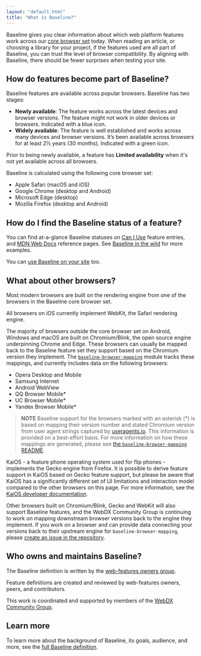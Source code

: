 ```yaml
---
layout: "default.html"
title: "What is Baseline?"
---
```


Baseline gives you clear information about which web platform features work across our [core browser set](#how-do-features-become-part-of-baseline%3F) today. When reading an article, or choosing a library for your project, if the features used are all part of Baseline, you can trust the level of browser compatibility. By aligning with Baseline, there should be fewer surprises when testing your site.

## How do features become part of Baseline?

Baseline features are available across popular browsers. Baseline has two stages:

- **Newly available**: The feature works across the latest devices and browser versions. The feature might not work in older devices or browsers. Indicated with a blue icon.
- **Widely available**: The feature is well established and works across many devices and browser versions. It’s been available across browsers for at least 2½ years (30 months). Indicated with a green icon.

Prior to being newly available, a feature has **Limited availability** when it's not yet available across all browsers.

Baseline is calculated using the following core browser set:

- Apple Safari (macOS and iOS)
- Google Chrome (desktop and Android)
- Microsoft Edge (desktop)
- Mozilla Firefox (desktop and Android)

## How do I find the Baseline status of a feature?

You can find at-a-glance Baseline statuses on [Can I Use](https://caniuse.com/) feature entries, and [MDN Web Docs](https://developer.mozilla.org/) reference pages. See [Baseline in the wild](/baseline-in-the-wild/) for more examples.

You can [use Baseline on your site](/use-baseline/) too.

## What about other browsers?

Most modern browsers are built on the rendering engine from one of the browsers in the Baseline core browser set.

All browsers on iOS currently implement WebKit, the Safari rendering engine.

The majority of browsers outside the core browser set on Android, Windows and macOS are built on Chromium/Blink, the open source engine underpinning Chrome and Edge. These browsers can usually be mapped back to the Baseline feature set they support based on the Chromium version they implement. The [`baseline-browser-mapping`](https://github.com/web-platform-dx/baseline-browser-mapping) module tracks these mappings, and currently includes data on the following browsers:

- Opera Desktop and Mobile
- Samsung Internet
- Android WebView
- QQ Browser Mobile*
- UC Browser Mobile*
- Yandex Browser Mobile*

> **NOTE**
> Baseline support for the browsers marked with an asterisk (*) is based on mapping their version number and stated Chromium version from user agent strings captured by [useragents.io](https://useragents.io). This information is provided on a best-effort basis. For more information on how these mappings are generated, please see [the `baseline-browser-mapping` README](https://github.com/web-platform-dx/baseline-browser-mapping/blob/main/README.md#downstream-browsers).

KaiOS - a feature phone operating system used for flip phones - implements the Gecko engine from Firefox. It is possible to derive feature support in KaiOS based on Gecko feature support, but please be aware that KaiOS has a significantly different set of UI limitations and interaction model compared to the other browsers on this page. For more information, see the [KaiOS developer documentation](https://developer.kaiostech.com/docs/sfp-3.0/).

Other browsers built on Chromium/Blink, Gecko and WebKit will also support Baseline features, and the WebDX Community Group is continuing to work on mapping downstream browser versions back to the engine they implement. If you work on a browser and can provide data connecting your versions back to their upstream engine for `baseline-browser-mapping`, please [create an issue in the repository](https://github.com/web-platform-dx/baseline-browser-mapping/issues/new).

## Who owns and maintains Baseline?

The Baseline definition is written by the [web-features owners group](https://github.com/web-platform-dx/web-features/blob/main/GOVERNANCE.md).

Feature definitions are created and reviewed by web-features owners, peers, and contributors.

This work is coordinated and supported by members of the [WebDX Community Group](/webdx-cg/).

## Learn more

To learn more about the background of Baseline, its goals, audience, and more, see the [full Baseline definition](https://github.com/web-platform-dx/web-features/blob/main/docs/baseline.md).
